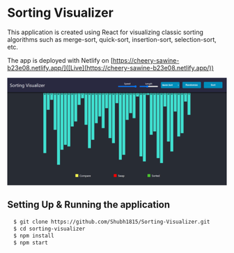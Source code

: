 # Sorting Visualizer

This application is created using React for visualizing classic sorting algorithms such as merge-sort, quick-sort, insertion-sort, selection-sort, etc.

The app is deployed with Netlify on [https://cheery-sawine-b23e08.netlify.app/]([Live](https://cheery-sawine-b23e08.netlify.app/))

![](/public/sv.png)

## Setting Up & Running the application

```
  $ git clone https://github.com/Shubh1815/Sorting-Visualizer.git
  $ cd sorting-visualizer
  $ npm install
  $ npm start
```
